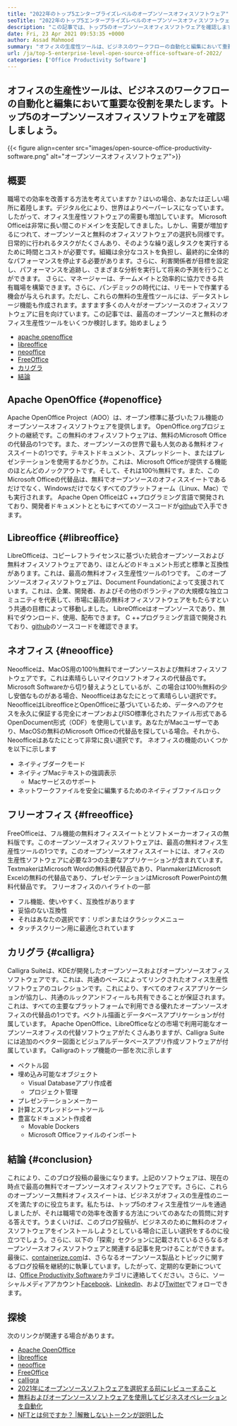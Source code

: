 ```yaml
---
title: "2022年のトップ5エンタープライズレベルのオープンソースオフィスソフトウェア" 
seoTitle: "2022年のトップ5エンタープライズレベルのオープンソースオフィスソフトウェア" 
description: "この記事では、トップ5のオープンソースオフィスソフトウェアを確認します。これらのソフトウェアには、Apache OpenOffice、Libreoffice、Neooffice、FreeOffice、Calligraが含まれます。" 
date: Fri, 23 Apr 2021 09:53:35 +0000
author: Assad Mahmood
summary: "オフィスの生産性ツールは、ビジネスのワークフローの自動化と編集において重要な役割を果たします。トップ5のオープンソースオフィスソフトウェアを確認しましょう。" 
url: /ja/top-5-enterprise-level-open-source-office-software-of-2022/
categories: ['Office Productivity Software']
---
```


## オフィスの生産性ツールは、ビジネスのワークフローの自動化と編集において重要な役割を果たします。トップ5のオープンソースオフィスソフトウェアを確認しましょう。

{{< figure align=center src="images/open-source-office-productivity-software.png" alt="オープンソースオフィスソフトウェア">}}


## 概要
職場での効率を改善する方法を考えていますか？はいの場合、あなたは正しい場所に着陸します。デジタル化により、世界はよりペーパーレスになっています。したがって、オフィス生産性ソフトウェアの需要も増加しています。 Microsoft Officeは非常に長い間このドメインを支配してきました。しかし、需要が増加するにつれて、オープンソースと無料のオフィスソフトウェアの選択も同様です。日常的に行われるタスクがたくさんあり、そのような繰り返しタスクを実行するために時間とコストが必要です。組織は余分なコストを負担し、最終的に全体的なパフォーマンスを停止する必要があります。さらに、利害関係者が目標を設定し、パフォーマンスを追跡し、さまざまな分析を実行して将来の予測を行うことができます。
さらに、マネージャーは、チームメイトと効率的に協力できる共有職場を構築できます。さらに、パンデミックの時代には、リモートで作業する機会が与えられます。ただし、これらの無料の生産性ツールには、データストレージ機能も作成されます。ますます多くの人々がオープンソースのオフィスソフトウェアに目を向けています。この記事では、最高のオープンソースと無料のオフィス生産性ツールをいくつか検討します。始めましょう
  * [apache openoffice][1]
  * [libreoffice][2]
  * [neooffice][3]
  * [FreeOffice][4]
  * [カリグラ][5]
  * [結論][6]

## Apache OpenOffice {#openoffice}

Apache OpenOffice Project（AOO）は、オープン標準に基づいたフル機能のオープンソースオフィスソフトウェアを提供します。 OpenOffice.orgプロジェクトの継続です。この無料のオフィスソフトウェアは、無料のMicrosoft Officeの代替品の1つです。また、オープンソースの世界で最も人気のある無料オフィススイートの1つです。テキストドキュメント、スプレッドシート、またはプレゼンテーションを使用するかどうか。これは、Microsoft Officeが提供する機能のほとんどのノックアウトです。そして、それは100％無料です。また、このMicrosoft Officeの代替品は、無料でオープンソースのオフィススイートであるだけでなく、Windowsだけでなくすべてのプラットフォーム（Linux、Mac）でも実行されます。
Apache Open OfficeはC ++プログラミング言語で開発されており、開発者ドキュメントとともにすべてのソースコードが[github][7]で入手できます。

## Libreoffice {#libreoffice}

LibreOfficeは、コピーレフトライセンスに基づいた統合オープンソースおよび無料オフィスソフトウェアであり、ほとんどのドキュメント形式と標準と互換性があります。これは、最高の無料オフィス生産性ツールの1つです。
このオープンソースオフィスソフトウェアは、Document Foundationによって支援されています。これは、企業、開発者、およびその他のボランティアの大規模な独立コミュニティを代表して、市場に最高の無料オフィスソフトウェアをもたらすという共通の目標によって移動しました。
LibreOfficeはオープンソースであり、無料でダウンロード、使用、配布できます。 C ++プログラミング言語で開発されており、[github][8]のソースコードを確認できます。

## ネオフィス {#neooffice}

Neoofficeは、MacOS用の100％無料でオープンソースおよび無料オフィスソフトウェアです。これは素晴らしいマイクロソフトオフィスの代替品です。 Microsoft Softwareから切り替えようとしているが、この場合は100％無料の少し安価なものがある場合、Neoofficeはあなたにとって素晴らしい選択です。
NeoofficeはLibreofficeとOpenOfficeに基づいているため、データへのアクセスを永久に保証する完全にオープンおよびISO標準化されたファイル形式であるOpenDocument形式（ODF）を使用しています。あなたがMacユーザーであり、MacOSの無料のMicrosoft Officeの代替品を探している場合。それから、Neoofficeはあなたにとって非常に良い選択です。
ネオフィスの機能のいくつかを以下に示します
* ネイティブダークモード
* ネイティブMacテキストの強調表示
  * Macサービスのサポート
* ネットワークファイルを安全に編集するためのネイティブファイルロック

## フリーオフィス {#freeoffice}

FreeOfficeは、フル機能の無料オフィススイートとソフトメーカーオフィスの無料版です。このオープンソースオフィスソフトウェアは、最高の無料オフィス生産性ツールの1つです。このオープンソースオフィススイートには、オフィスの生産性ソフトウェアに必要な3つの主要なアプリケーションが含まれています。
TextmakerはMicrosoft Wordの無料の代替品であり、PlanmakerはMicrosoft Excelの無料の代替品であり、プレゼンテーションはMicrosoft PowerPointの無料代替品です。
フリーオフィスのハイライトの一部
* フル機能、使いやすく、互換性があります
* 妥協のない互換性
* それはあなたの選択です：リボンまたはクラシックメニュー
* タッチスクリーン用に最適化されています

## カリグラ {#calligra}

Calligra Suiteは、KDEが開発したオープンソースおよびオープンソースオフィスソフトウェアです。これは、共通のベースによってリンクされたオフィス生産性ソフトウェアのコレクションです。これにより、すべてのオフィスアプリケーションが協力し、共通のルックアンドフィールも共有できることが保証されます。これは、すべての主要なプラットフォームで利用できる優れたオープンソースオフィスの代替品の1つです。ベクトル描画とデータベースアプリケーションが付属しています。
Apache OpenOffice、LibreOfficeなどの市場で利用可能なオープンソースオフィスの代替ソフトウェアがたくさんありますが、Calligra Suiteには追加のベクター図面とビジュアルデータベースアプリ作成ソフトウェアが付属しています。
Calligraのトップ機能の一部を次に示します
* ベクトル図
* 埋め込み可能なオブジェクト
  * Visual Databaseアプリ作成者
  * プロジェクト管理
* プレゼンテーションメーカー
* 計算とスプレッドシートツール
* 豊富なドキュメント作成者
  * Movable Dockers
  * Microsoft Officeファイルのインポート

## 結論 {#conclusion}

これにより、このブログ投稿の最後になります。上記のソフトウェアは、現在の時点で最高の無料でオープンソースオフィスソフトウェアです。さらに、これらのオープンソース無料オフィススイートは、ビジネスがオフィスの生産性のニーズを満たすのに役立ちます。私たちは、トップ5のオフィス生産性ツールを通過しましたが、それは職場での効率を改善する方法についてのあなたの質問に対する答えです。うまくいけば、このブログ投稿が、ビジネスのために無料のオフィスソフトウェアをインストールしようとしている場合に正しい選択をするのに役立つでしょう。さらに、以下の「探索」セクションに記載されているさらなるオープンソースオフィスソフトウェアと関連する記事を見つけることができます。
最後に、[containerize.com][9]は、さらなるオープンソース製品とトピックに関するブログ投稿を継続的に執筆しています。したがって、定期的な更新については、[Office Productivity Software][10]カテゴリに連絡してください。さらに、ソーシャルメディアアカウント[Facebook][11]、[LinkedIn][12]、および[Twitter][13]でフォローできます。

## 探検
次のリンクが関連する場合があります。
  * [Apache OpenOffice][14]
  * [libreoffice][15]
  * [neooffice][16]
  * [FreeOffice][17]
  * [calligra][18]
  * [2021年にオープンソースソフトウェアを選択する前にレビューすること][19]
  * [無料およびオープンソースソフトウェアを使用してビジネスオペレーションを自動化][20]
  * [NFTとは何ですか？ |解散しないトークンが説明した][21]



 [1]: #openoffice
 [2]: #libreoffice
 [3]: #neooffice
 [4]: #freeoffice
 [5]: #calligra
 [6]: #conclusion
 [7]: https://github.com/apache/openoffice
 [8]: https://github.com/LibreOffice/core
 [9]: https://www.containerize.com/
 [10]: https://products.containerize.com/office-productivity/
 [11]: https://web.facebook.com/containerize
 [12]: https://www.linkedin.com/company/containerize/
 [13]: https://twitter.com/containerize_co
 [14]: https://products.containerize.com/office-productivity/apache-open-office
 [15]: https://products.containerize.com/office-productivity/libreoffice
 [16]: https://products.containerize.com/office-productivity/neooffice
 [17]: https://products.containerize.com/office-productivity/freeoffice
 [18]: https://products.containerize.com/office-productivity/calligra
 [19]: https://blog.containerize.com/cmdb-software/things-to-review-before-opting-open-source-software-in-2021/
 [20]: https://blog.containerize.com/blogging/automate-business-operations-using-open-source-software/
 [21]: https://blog.containerize.com/blockchain-platforms/what-is-nft-non-fungible-tokens-explained/
